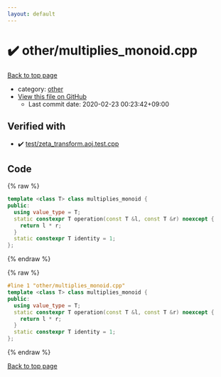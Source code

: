 ```yaml
---
layout: default
---
```


<!-- mathjax config similar to math.stackexchange -->
<script type="text/javascript" async
  src="https://cdnjs.cloudflare.com/ajax/libs/mathjax/2.7.5/MathJax.js?config=TeX-MML-AM_CHTML">
</script>
<script type="text/x-mathjax-config">
  MathJax.Hub.Config({
    TeX: { equationNumbers: { autoNumber: "AMS" }},
    tex2jax: {
      inlineMath: [ ['$','$'] ],
      processEscapes: true
    },
    "HTML-CSS": { matchFontHeight: false },
    displayAlign: "left",
    displayIndent: "2em"
  });
</script>

<script type="text/javascript" src="https://cdnjs.cloudflare.com/ajax/libs/jquery/3.4.1/jquery.min.js"></script>
<script src="https://cdn.jsdelivr.net/npm/jquery-balloon-js@1.1.2/jquery.balloon.min.js" integrity="sha256-ZEYs9VrgAeNuPvs15E39OsyOJaIkXEEt10fzxJ20+2I=" crossorigin="anonymous"></script>
<script type="text/javascript" src="../../assets/js/copy-button.js"></script>
<link rel="stylesheet" href="../../assets/css/copy-button.css" />


# :heavy_check_mark: other/multiplies_monoid.cpp

<a href="../../index.html">Back to top page</a>

* category: <a href="../../index.html#795f3202b17cb6bc3d4b771d8c6c9eaf">other</a>
* <a href="{{ site.github.repository_url }}/blob/master/other/multiplies_monoid.cpp">View this file on GitHub</a>
    - Last commit date: 2020-02-23 00:23:42+09:00




## Verified with

* :heavy_check_mark: <a href="../../verify/test/zeta_transform.aoj.test.cpp.html">test/zeta_transform.aoj.test.cpp</a>


## Code

<a id="unbundled"></a>
{% raw %}
```cpp
template <class T> class multiplies_monoid {
public:
  using value_type = T;
  static constexpr T operation(const T &l, const T &r) noexcept {
    return l * r;
  }
  static constexpr T identity = 1;
};
```
{% endraw %}

<a id="bundled"></a>
{% raw %}
```cpp
#line 1 "other/multiplies_monoid.cpp"
template <class T> class multiplies_monoid {
public:
  using value_type = T;
  static constexpr T operation(const T &l, const T &r) noexcept {
    return l * r;
  }
  static constexpr T identity = 1;
};

```
{% endraw %}

<a href="../../index.html">Back to top page</a>

